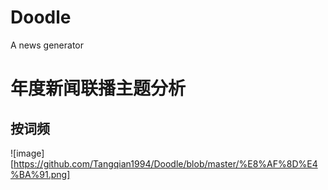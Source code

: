 # Doodle
A news generator


# 年度新闻联播主题分析
##  按词频
![image][https://github.com/Tangqian1994/Doodle/blob/master/%E8%AF%8D%E4%BA%91.png]
